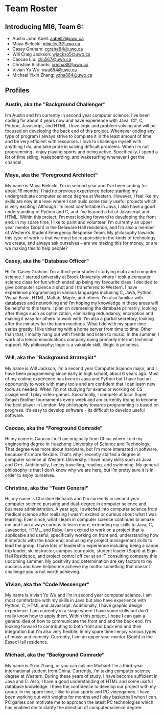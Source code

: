 # Team Roster

## Introducing MI6, Team 6:

* Austin John Abell: <aabell2@uwo.ca>
* Maya Bielecki: <mbielec3@uwo.ca>
* Casey Graham: <cgraha84@uwo.ca>
* Will Craig Jackson: <wjackso5@uwo.ca>
* Caocao Liu: <cliu567@uwo.ca>
* Christine Richards: <cricha88@uwo.ca>
* Vivian Yu Wu: <ywu654@uwo.ca>
* Michael Yixin Zhang: <yzha664@uwo.ca>

## Profiles

### Austin, aka the "Background Challenger" 
I’m Austin and I’m currently in second year computer science. I’ve been coding for about 4 years now and have experience with Java, C#, C, Python, Javascript, and HTML. I love logic and problem solving and will be focused on developing the back end of this project. Whenever coding any type of program I always strive to complete it in the least amount of time and be very efficient with resources. I love to challenge myself with anything I do, and take pride in solving difficult problems. When I’m not programming I enjoy playing sports and being active. Specifically, I spend a lot of time skiing, wakeboarding, and wakesurfing whenever I get the chance!


### Maya, aka the "Foreground Architect"
My name is Maya Bielecki, I’m in second year and I’ve been coding for about 16 months. I had no previous experience before starting my undergraduate computer science degree at Western. However, I feel like my skills are now at a level where I can build some really useful projects which is very exciting! Although I’m most comfortable in Java, I also have a good understanding of Python and C, and I’ve learned a bit of Javascript and HTML. Within this project, I’m most looking forward to developing the front end.  In my spare time, I like to paint and volunteer. I’m currently an upper year mentor (Soph) in the Delaware Hall residence, and I’m also a member of Western’s Student Emergency Response Team. My philosophy towards this type of work is that we must be responsible in the kinds of technology we create, and always ask ourselves – are we making this for money, or are we making this to help people?


### Casey, aka the "Database Officer"
Hi I’m Casey Graham. I’m a third-year student studying math and computer science. I started university at Brock University where I took a computer science class for fun which ended up being my favourite class.  I decided to give computer science a shot and I transferred to Western.  I have experience programming in various languages including C, Java, Python, Visual Basic, HTML, Matlab, Maple, and others.  I’m also familiar with databases and networking and I’m hoping my knowledge in these areas will be helpful to this team. I plan on overseeing the database primarily, looking after things such as optimization, eliminating redundancy, encryption and making it easy for others to work with. I’m also a partial secretary, looking after the minutes for the team meetings.  What I do with my spare time varies greatly. I like tinkering with a home server from time to time. Other than that, I mostly hang out with friends and listen to music. In the summer, I work at a telecommunications company doing primarily internet technical support.  My philosophy; logic is a valuable skill, illogic is priceless.


### Will, aka the "Background Strategist"
My name is Will Jackson, I’m a second year Computer Science major, and I have been programming since early in high school, about 6 years ago. Most of my coding experience has been in Java and Python but I have had an opportunity to work with many tools and am confident that I can learn new tools as needed.  When I’m not studying for exams or working on CS assignment, I play video-games. Specifically, I compete at local Super Smash Brother tournaments every week and am currently trying to become the best player in London. My philosophy towards programming is based on progress. It’s easy to develop software - its difficult to develop useful software.


### Caocao, aka the "Foreground Comrade"
Hi my name is Caocao Liu!  I am originally from China where I did my engineering degree in Huazhong University of Science and Technology.  That degree was more about hardware, but I'm more interested in software, because it's more flexible.  That’s why I recently started a degree in computer science at Western University.  I have many skills such as Java and C++.  Additionally, I enjoy travelling, reading, and swimming.  My general philosophy is that I don’t know why we are here, but I’m pretty sure it is in order to enjoy ourselves.


### Christine, aka the "Team General"
Hi, my name is Christine Richards and I'm currently in second year computer science pursuing and dual-degree in computer science and business administration.  A year ago, I switched into computer science from medical science after realizing I wasn't excited or curious about what I was learning.  Ever since, what I learn in computer science continues to amaze me and I am always curious to learn more; extending my skills to Java, C, Javascript, HTML, and Ruby.  I am excited to work on a project that is applicable and useful; specifically working on front end, understanding how it interacts with the back end, and using my project management skills to lead the group.  I have lots of leadership experience including being a canoe trip leader, ski instructor, campus tour guide, student leader (Soph) at Elgin Hall Residence, and project control officer at an IT consulting company this upcoming summer.  My positivity and determination are key factors to my success and have helped me achieve my motto: something that doesn't challenge you is not worth achieving.  


### Vivian, aka the "Code Messenger"
My name is Vivian Yu Wu and I’m in second year computer science. I am most comfortable with my skills in Java but also have experience with Python, C, HTML and Javascript. Additionally, I have graphic design experience.  I am currently in a stage where I have some skills but don’t really know how to apply them.  Within this project, I hope I can gain a general idea of how to communicate the front end and the back end.  I’m looking forward to contributing to both front and back end and their integration but I'm also very flexible. In my spare time I enjoy various types of music and comedy.  Currently, I am an upper year mentor (Soph) in the Essex Hall residence.


### Michael, aka the "Background Comrade"
My name is Yixin Zhang, or you can call me Michael. I’m a third-year international student from China. Currently, I’m taking computer science degree at Western. During these years of study, I have become sufficient in Java and C.  Also, I have a good understanding of HTML and some useful database knowledge.  I have the confidence to develop our project with my group.  In my spare time, I like to play sports and PC videogames. I have been working out with weights for months and I play basketball when I can.  PC games can motivate me to approach the latest PC technologies which has enabled me to clarify the direction of computer science degree.   


